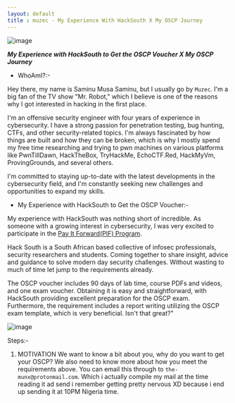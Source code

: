 ```yaml
---
layout: default
title : muzec - My Experience With HackSouth X My OSCP Journey
---
```



![image](https://user-images.githubusercontent.com/69868171/228505397-49e2866d-5618-4282-ac73-6b3e5508c007.png)


_**My Experience with HackSouth to Get the OSCP Voucher X My OSCP Journey**_


- WhoAmI?:- 

Hey there, my name is Saminu Musa Saminu, but I usually go by `Muzec`. I'm a big fan of the TV show "Mr. Robot," which I believe is one of the reasons why I got interested in hacking in the first place.

I'm an offensive security engineer with four years of experience in cybersecurity. I have a strong passion for penetration testing, bug hunting, CTFs, and other security-related topics. I'm always fascinated by how things are built and how they can be broken, which is why I mostly spend my free time researching and trying to pwn machines on various platforms like PwnTillDawn, HackTheBox, TryHackMe, EchoCTF.Red, HackMyVm, ProvingGrounds, and several others.

I'm committed to staying up-to-date with the latest developments in the cybersecurity field, and I'm constantly seeking new challenges and opportunities to expand my skills.


- My Experience with HackSouth to Get the OSCP Voucher:- 

My experience with HackSouth was nothing short of incredible. As someone with a growing interest in cybersecurity, I was very excited to participate in the [Pay It Forward(PIF) Program](https://hacksouth.africa/community/Pay-It-Forward/).

Hack South is a South African based collective of infosec professionals, security researchers and students. Coming together to share insight, advice and guidance to solve modern day security challenges. Without wasting to much of time let jump to the requirements already.

The OSCP voucher includes 90 days of lab time, course PDFs and videos, and one exam voucher. Obtaining it is easy and straightforward, with HackSouth providing excellent preparation for the OSCP exam. Furthermore, the requirement includes a report writing utilizing the OSCP exam template, which is very beneficial. Isn't that great?"

![image](https://user-images.githubusercontent.com/69868171/228522524-7a54e07f-013e-4647-a4d5-486e09936ad7.png)


Steps:- 

1. MOTIVATION 
              We want to know a bit about you, why do you want to get your OSCP? We also need to know more about how you meet the requirements above. You can email this through to `the-munx@protonmail.com`. Which i actually compile my mail at the time reading it ad send i remember getting pretty nervous XD because i end up sending it at 10PM Nigeria time.

